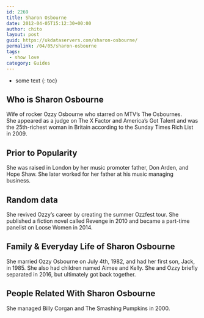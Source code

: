 ```yaml
---
id: 2269
title: Sharon Osbourne
date: 2012-04-05T15:12:30+00:00
author: chito
layout: post
guid: https://ukdataservers.com/sharon-osbourne/
permalink: /04/05/sharon-osbourne
tags:
 - show love
category: Guides
---
```


* some text
{: toc}
          
          
## Who is  Sharon Osbourne
                  
                  
                  
Wife of rocker Ozzy Osbourne who starred on MTV&#8217;s The Osbournes. She appeared as a judge on The X Factor and America&#8217;s Got Talent and was the 25th-richest woman in Britain according to the Sunday Times Rich List in 2009.
                  
                
                
                
## Prior to Popularity 
                  
                  
                  
She was raised in London by her music promoter father, Don Arden, and Hope Shaw. She later worked for her father at his music managing business. 
                  
                
                
                
## Random data 
                  
                  
                  
She revived Ozzy&#8217;s career by creating the summer Ozzfest tour. She published a fiction novel called Revenge in 2010 and became a part-time panelist on Loose Women in 2014.
                  
                
                
                
## Family & Everyday Life of Sharon Osbourne
                  
                  
                  
She married Ozzy Osbourne on July 4th, 1982, and had her first son, Jack, in 1985. She also had children named Aimee and Kelly. She and Ozzy briefly separated in 2016, but ultimately got back together.
                  
                
                
                
## People Related With  Sharon Osbourne
                  
                  
                  
She managed Billy Corgan and The Smashing Pumpkins in 2000. 
                  
                
              
            
          
          
          
    
    
  
